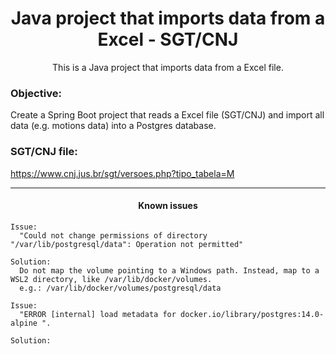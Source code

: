 <h1 align="center">Java project that imports data from a Excel - SGT/CNJ</h1>
<p align="center">This is a Java project that imports data from a Excel file.</p>

### Objective:
<p>Create a Spring Boot project that reads a Excel file (SGT/CNJ) and import all data (e.g. motions data) into a Postgres database.</p>

### SGT/CNJ file:
https://www.cnj.jus.br/sgt/versoes.php?tipo_tabela=M

<hr>
<h4 align="center">Known issues</h4>

```
Issue: 
  "Could not change permissions of directory "/var/lib/postgresql/data": Operation not permitted"
  
Solution:
  Do not map the volume pointing to a Windows path. Instead, map to a WSL2 directory, like /var/lib/docker/volumes.
  e.g.: /var/lib/docker/volumes/postgresql/data
```

```
Issue: 
  "ERROR [internal] load metadata for docker.io/library/postgres:14.0-alpine ".
  
Solution:
  
```

